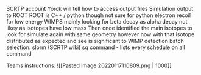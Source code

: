SCRTP account
Yorck will tell how to access output files
Simulation output to ROOT
ROOT is C++ / python though not sure for python
electron recoil for low energy WIMPS
mainly looking for beta decay as alpha decay not likey as isotopes have low mass
Then once identified the main isotopes to look for simulate again with same geometry however
	now with that isotope distributed as expected and see is significant to WIMP detection
batch selection: slorm (SCRTP wiki)
	sq command - lists every schedule on all command

Teams instructions:
![[Pasted image 20220117110809.png | 1000]]